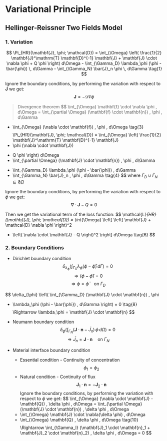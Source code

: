 <!--
# test

## test1

👍

```python
import pandas as pd 
df = pd.DataFrame({'a':[1,2,3],'b':[4,5,6]})  
print(df)
```

$$
\int_a^b x^2 = \frac{1}{3}x^3|_a^b
$$

## test3

- good test

1. point


| col1 | col2 | col3 | col4 | col5   |
| ------ | ------ | ------ | ------ | -------- |
| good | how  | are  | you  | doing? |
| 1    | 2    | 3    | 4    | 5      |

> this is a very good tool to implement everything

👀️

yes `good`

[Google](https://www.google.com/)

---

![local image](../images/test.png)
![new_image](../images/new.png)

---

<div align=center>
<img src="../images/new.png" width = 300 height = 170>
<img src="../images/test.png" width=30%> 
</div>

---

<div align=center>
<img src="../images/new.png" width = 150 height = 80>
<img src="../images/test.png" width=20%> 

</div>
-->


# Variational Principle 

## Hellinger-Reissner Two Fields Model
### 1. Variation

$$
\Pi_{HR}(\mathbf{J}, \phi; \mathcal{D}) = \int_{\Omega} \left( \frac{1}{2} \mathbf{J}^\mathrm{T} \mathbf{D}^{-1} \mathbf{J} + \mathbf{J} \cdot \nabla \phi + Q \phi \right) d\Omega - \int_{\Gamma_D} \lambda_\phi (\phi - \bar{\phi}) \, d\Gamma - \int_{\Gamma_N} \bar{J}_n \phi \, d\Gamma \tag{1}
$$

Ignore the boundary conditions, by performing the variation with respect to $\mathbf{J}$ we get:
$$
\mathbf{J} = -\boldsymbol{\mathcal{D}}\nabla\phi 
\tag{2}
$$
> Divergence theorem
$$
\int_{\Omega} \mathbf{f} \cdot \nabla \phi \, d\Omega 
= \int_{\partial \Omega} (\mathbf{f} \cdot \mathbf{n}) \, \phi \, d\Gamma 
- \int_{\Omega} (\nabla \cdot \mathbf{f}) \, \phi \, d\Omega 
\tag{3}
$$
$$
\Pi_{HR}(\mathbf{J}, \phi; \mathcal{D}) = 
\int_{\Omega} \left( 
\frac{1}{2} \mathbf{J}^\mathrm{T} \mathbf{D}^{-1} \mathbf{J} 
- \phi (\nabla \cdot \mathbf{J}) 
+ Q \phi 
\right) d\Omega 
+ \int_{\partial \Omega} (\mathbf{J} \cdot \mathbf{n}) \, \phi \, d\Gamma 
- \int_{\Gamma_D} \lambda_\phi (\phi - \bar{\phi}) \, d\Gamma 
- \int_{\Gamma_N} \bar{J}_n \, \phi \, d\Gamma
\tag{4}
$$
where $\Gamma_D \cup \Gamma_N \subseteq \partial \Omega$

Ignore the boundary conditions, by performing the variation with respect to $\phi$ we get:
$$
\nabla \cdot \mathbf{J} - Q = 0 
\tag{5}
$$

Then we get the variational term of the loss function:
$$
\mathcal{L}_{HR}(\mathbf{J}, \phi; \mathcal{D}) = 
\int_{\Omega} \left[ 
\left( \mathbf{J} + \mathcal{D} \nabla \phi \right)^2 
+ \left( \nabla \cdot \mathbf{J} - Q \right)^2 
\right] d\Omega
\tag{6}
$$

### 2. Boundary Conditions
- Dirichlet boundary condition
$$
\delta_{\lambda_\phi} \left( \int_{\Gamma_D} \lambda_\phi (\phi - \bar{\phi}) \, d\Gamma \right) = 0 
\tag{7}
$$
$$
\Rightarrow (\phi - \bar{\phi}) = 0 
$$
$$
\Rightarrow \phi = \bar{\phi} \quad \text{on } \Gamma_D
$$

$$
\delta_{\phi} \left( \int_{\Gamma_D} (\mathbf{J} \cdot \mathbf{n}) \, \phi 
- \lambda_\phi (\phi - \bar{\phi}) \, d\Gamma \right) = 0 
\tag{8}
$$
$$
\Rightarrow \lambda_\phi = \mathbf{J} \cdot \mathbf{n}
$$

- Neumann boundary condition
$$
\delta_{\phi} \left( \int_{\Gamma_N} (\mathbf{J} \cdot \mathbf{n} - \bar{J}_n) \, \phi \, d\Omega \right) = 0 
\tag{9}
$$
$$
\Rightarrow \bar{J}_n = \mathbf{J} \cdot \mathbf{n} \quad \text{on } \Gamma_N
$$

- Material interface boundary condition
    - Essential condition - Continuity of concentration
    $$
    \phi_1 = \phi_2
    $$
    - Natural condition - Continuity of flux
    $$
    \mathbf{J}_1 \cdot \mathbf{n} = -\mathbf{J}_2 \cdot \mathbf{n}
    $$
    Ignore the boundary conditions, by performing the variation with respect to $\phi$ we get:
    $$
    \int_{\Omega} (\nabla \cdot \mathbf{J} - \mathbf{Q}) \, \delta \phi \, d\Omega 
    = \int_{\partial \Omega} (\mathbf{J} \cdot \mathbf{n}) \, \delta \phi \, d\Omega 
    - \int_{\Omega} \mathbf{J} \cdot \nabla(\delta \phi) \, d\Omega 
    - \int_{\Omega} \mathbf{Q} \, \delta \phi \, d\Omega 
    \tag{10}
    $$
    $$
    \Rightarrow \int_{\Gamma_I} (\mathbf{J}_1 \cdot \mathbf{n}_1 + \mathbf{J}_2 \cdot \mathbf{n}_2) \, \delta \phi \, d\Omega = 0
    $$
